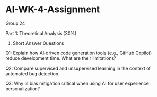 # AI-WK-4-Assignment

Group 24

Part 1: Theoretical Analysis (30%)
1. Short Answer Questions

Q1: Explain how AI-driven code generation tools (e.g., GitHub Copilot) reduce development time. What are their limitations?




Q2: Compare supervised and unsupervised learning in the context of automated bug detection.






Q3: Why is bias mitigation critical when using AI for user experience personalization?
